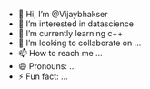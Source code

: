 - 👋 Hi, I’m @Vijaybhakser
- 👀 I’m interested in datascience
- 🌱 I’m currently learning c++
- 💞️ I’m looking to collaborate on ...
- 📫 How to reach me ...
- 😄 Pronouns: ...
- ⚡ Fun fact: ...

<!---
Vijaybhakser/Vijaybhakser is a ✨ special ✨ repository because its `README.md` (this file) appears on your GitHub profile.
You can click the Preview link to take a look at your changes.
--->
